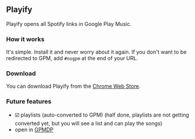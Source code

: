 ## Playify

Playify opens all Spotify links in Google Play Music.

### How it works

It's simple. Install it and never worry about it again. If you don't want to be redirected to GPM, add `#nogpm` at the end of your URL.

### Download

You can download Playify from the [Chrome Web Store](https://chrome.google.com/webstore/detail/playify/cniimiiflgmmjmcohcgnofcdiifdifef).

### Future features

 - :ballot_box_with_check: playlists (auto-converted to GPM) (half done, playlists are not getting converted yet, but you will see a list and can play the songs)
 - open in [GPMDP](https://googleplaymusicdesktopplayer.com)
